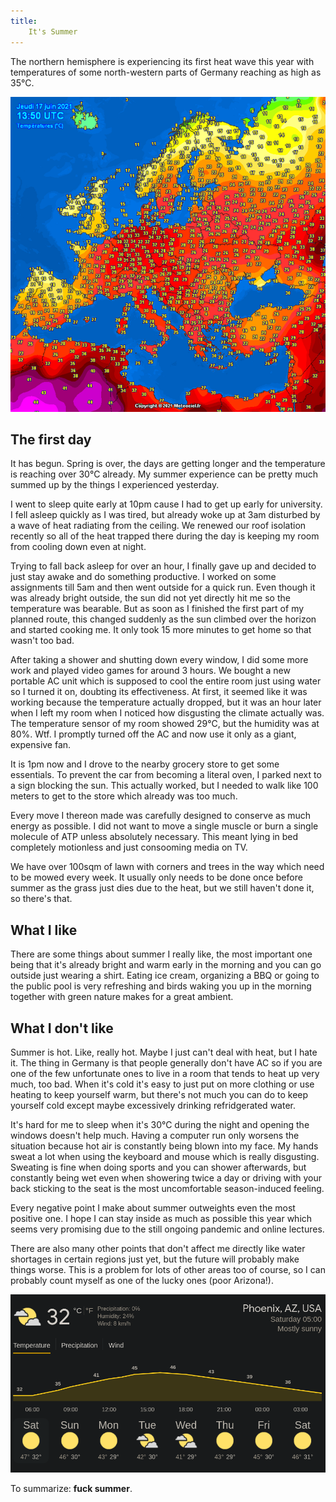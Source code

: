 ```yaml
---
title:
    It's Summer
---
```


The northern hemisphere is experiencing its first heat wave this year with
temperatures of some north-western parts of Germany reaching as high as 35°C.

![](/res/temperature_europe.png "Temperature in Europe")

## The first day

It has begun. Spring is over, the days are getting longer and the temperature
is reaching over 30°C already. My summer experience can be pretty much summed
up by the things I experienced yesterday.

I went to sleep quite early at 10pm cause I had to get up early for university.
I fell asleep quickly as I was tired, but already woke up at 3am disturbed by a
wave of heat radiating from the ceiling. We renewed our roof isolation recently
so all of the heat trapped there during the day is keeping my room from cooling
down even at night.

Trying to fall back asleep for over an hour, I finally gave up and decided to
just stay awake and do something productive. I worked on some assignments till
5am and then went outside for a quick run. Even though it was already bright
outside, the sun did not yet directly hit me so the temperature was bearable.
But as soon as I finished the first part of my planned route, this changed
suddenly as the sun climbed over the horizon and started cooking me. It only
took 15 more minutes to get home so that wasn't too bad.

After taking a shower and shutting down every window, I did some more work and
played video games for around 3 hours. We bought a new portable AC unit which
is supposed to cool the entire room just using water so I turned it on,
doubting its effectiveness. At first, it seemed like it was working because the
temperature actually dropped, but it was an hour later when I left my room when
I noticed how disgusting the climate actually was. The temperature sensor of my
room showed 29°C, but the humidity was at 80%. Wtf. I promptly turned off the
AC and now use it only as a giant, expensive fan.

It is 1pm now and I drove to the nearby grocery store to get some essentials.
To prevent the car from becoming a literal oven, I parked next to a sign
blocking the sun. This actually worked, but I needed to walk like 100 meters to
get to the store which already was too much.

Every move I thereon made was carefully designed to conserve as much energy as
possible. I did not want to move a single muscle or burn a single molecule of
ATP unless absolutely necessary. This meant lying in bed completely motionless
and just consooming media on TV.

We have over 100sqm of lawn with corners and trees in the way which need to be
mowed every week. It usually only needs to be done once before summer as the
grass just dies due to the heat, but we still haven't done it, so there's that.

## What I like

There are some things about summer I really like, the most important one being
that it's already bright and warm early in the morning and you can go outside
just wearing a shirt. Eating ice cream, organizing a BBQ or going to the public
pool is very refreshing and birds waking you up in the morning together with
green nature makes for a great ambient.

## What I don't like

Summer is hot. Like, really hot. Maybe I just can't deal with heat, but I hate
it.  The thing in Germany is that people generally don't have AC so if you are
one of the few unfortunate ones to live in a room that tends to heat up very
much, too bad.  When it's cold it's easy to just put on more clothing or use
heating to keep yourself warm, but there's not much you can do to keep yourself
cold except maybe excessively drinking refridgerated water.

It's hard for me to sleep when it's 30°C during the night and opening the
windows doesn't help much. Having a computer run only worsens the situation
because hot air is constantly being blown into my face. My hands sweat a lot
when using the keyboard and mouse which is really disgusting. Sweating is fine
when doing sports and you can shower afterwards, but constantly being wet even
when showering twice a day or driving with your back sticking to the seat is
the most uncomfortable season-induced feeling.

Every negative point I make about summer outweights even the most positive one.
I hope I can stay inside as much as possible this year which seems very
promising due to the still ongoing pandemic and online lectures.

There are also many other points that don't affect me directly like water
shortages in certain regions just yet, but the future will probably make things
worse. This is a problem for lots of other areas too of course, so I can
probably count myself as one of the lucky ones (poor Arizona!).

![](/res/temperature_arizona.png "Temperature in Arizona")

To summarize: **fuck summer**.
